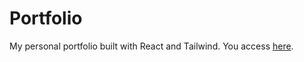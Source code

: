 # Portfolio

My personal portfolio built with React and Tailwind. You access [here](https://ingridmiranda.netlify.app/).

